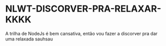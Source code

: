 # NLWT-DISCORVER-PRA-RELAXAR-KKKK
A trilha de NodeJs é bem cansativa, então vou fazer a discorver pra dar uma relaxada sauhsau
